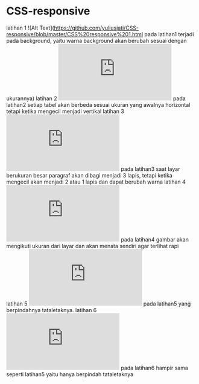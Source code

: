 # CSS-responsive
latihan 1
![Alt Text](https://github.com/yuliusjati/CSS-responsive/blob/master/CSS%20responsive%201.html
pada latihan1 terjadi pada background, yaitu warna background akan berubah sesuai dengan ukurannya)
latihan 2
![Alt Text](https://github.com/yuliusjati/CSS-responsive/blob/master/CSS%20responsive%202.html)
pada latihan2 setiap tabel akan berbeda sesuai ukuran yang awalnya horizontal tetapi ketika mengecil menjadi vertikal
latihan 3
![Alt Text](https://github.com/yuliusjati/CSS-responsive/blob/master/CSS%20responsive%203.html)
pada latihan3 saat layar berukuran besar paragraf akan dibagi menjadi 3 lapis, tetapi ketika mengecil akan menjadi 2 atau 1 lapis dan dapat berubah warna
latihan 4
![Alt Text](https://github.com/yuliusjati/CSS-responsive/blob/master/CSS%20responsive%204.html)
pada latihan4 gambar akan mengikuti ukuran dari layar dan akan menata sendiri agar terlihat rapi
latihan 5
![Alt Text](https://github.com/yuliusjati/CSS-responsive/blob/master/CSS%20responsive%205.html)
pada latihan5 yang berpindahnya tataletaknya. 
latihan 6
![Alt Text](https://github.com/yuliusjati/CSS-responsive/blob/master/CSS%20responsive%206.html)
pada latihan6 hampir sama seperti latihan5 yaitu hanya berpindah tataletaknya 

